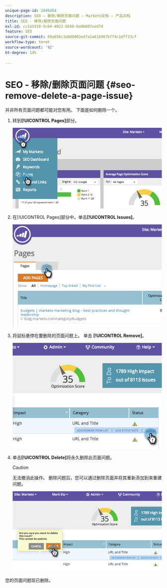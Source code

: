 ```yaml
---
unique-page-id: 2949264
description: SEO — 删除/删除页面问题 — Marketo文档 — 产品文档
title: SEO - 移除/删除页面问题
exl-id: cc1e5318-5c64-4022-bb56-6a96607ced7d
feature: SEO
source-git-commit: 09a656c3a0d0002edfa1a61b987bff4c1dff33cf
workflow-type: tm+mt
source-wordcount: '92'
ht-degree: 14%

---
```


# SEO - 移除/删除页面问题 {#seo-remove-delete-a-page-issue}

并非所有页面问题都可能对您有用。 下面是如何删除一个。

1. 转到&#x200B;**[!UICONTROL Pages]**&#x200B;部分。

   ![](assets/image2014-9-18-14-3a0-3a16.png)

1. 在[!UICONTROL Pages]部分中，单击&#x200B;**[!UICONTROL Issues]**。

   ![](assets/image2014-9-18-14-3a0-3a30.png)

1. 将鼠标悬停在要删除的页面问题上。 单击 **[!UICONTROL Remove]**。

   ![](assets/image2014-9-18-14-3a0-3a38.png)

1. 单击&#x200B;**[!UICONTROL Delete]**&#x200B;将永久删除此页面问题。

   >[!CAUTION]
   >
   >无法撤消此操作。 删除问题后，您可以通过删除页面并将其重新添加到来重建问题。

   ![](assets/image2014-9-18-14-3a1-3a28.png)

您的页面问题现已删除。
